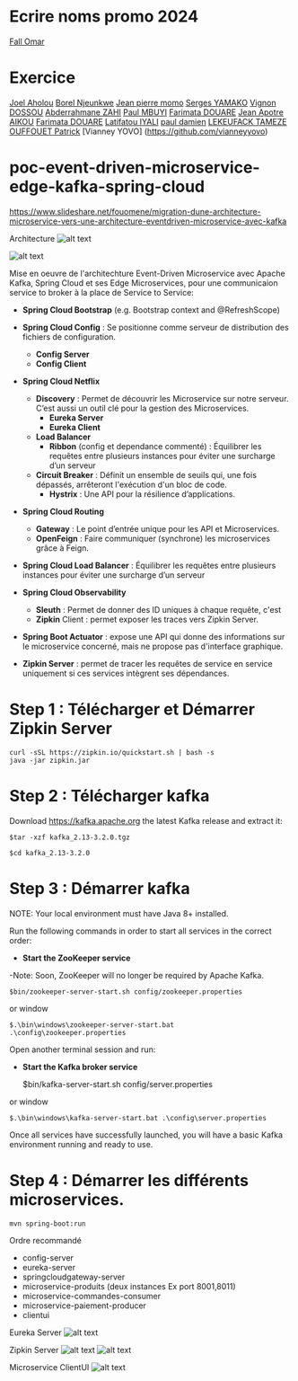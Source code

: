 # Ecrire noms promo 2024
[Fall Omar](https://github.com/omar218)





# Exercice 

[Joel Aholou](https://github.com/ahjoel)
[Borel Njeunkwe](https://github.com/Lerob28)
[Jean pierre momo](https://github.com/MomoJeanPierre)
[Serges YAMAKO](https://github.com/yamakoserge)
[Vignon DOSSOU](https://github.com/vignondossou)
[Abderrahmane ZAHI](https://github.com/abderrahmanez)
[Paul MBUYI](https://github.com/PaulMbuyi)
[Farimata DOUARE](https://github.com/Fatim94)
[Jean Apotre AIKOU](https://github.com/jeanapotreaikou)
[Farimata DOUARE](https://github.com/Fatim94) 
[Latifatou IYALI](https://github.com/latifahamraou)
[paul damien](https://github.com/pauldamien) 
[LEKEUFACK TAMEZE](https://github.com/Lekeufack-Tameze)
[OUFFOUET Patrick](https://github.com/ouffouetpatrick)
[Vianney YOVO] (https://github.com/vianneyyovo)

# poc-event-driven-microservice-edge-kafka-spring-cloud



https://www.slideshare.net/fouomene/migration-dune-architecture-microservice-vers-une-architecture-eventdriven-microservice-avec-kafka

Architecture
![alt text](https://fouomene.com/event-driven-microservice-architecture.jpg)

![alt text](https://fouomene.com/microservice-broker-kafka.jpg)

Mise en oeuvre de l'architechture Event-Driven Microservice avec Apache Kafka, Spring Cloud et ses Edge Microservices, pour une communicaion service to broker à la place de Service to Service:

- **Spring Cloud Bootstrap** (e.g. Bootstrap context and @RefreshScope)

- **Spring Cloud Config** : Se positionne comme serveur de distribution des fichiers de configuration.
	- **Config Server**
	- **Config Client**
	
- **Spring Cloud Netflix** 
	- **Discovery** : Permet de découvrir les Microservice sur notre serveur. C’est aussi un outil clé pour la gestion des Microservices.
		- **Eureka Server**
		- **Eureka Client**
	- **Load Balancer**
		- **Ribbon** (config et dependance commenté) : Équilibrer les requêtes entre plusieurs instances pour éviter une surcharge d’un serveur
	- **Circuit Breaker** : Définit un ensemble de seuils qui, une fois dépassés, arrêteront l'exécution d'un bloc de code. 
		- **Hystrix** : Une API pour la résilience d’applications.
	
- **Spring Cloud Routing**
    - **Gateway** : Le point d’entrée unique pour les API et Microservices.
	- **OpenFeign** : Faire communiquer (synchrone) les microservices grâce à Feign.
	
- **Spring Cloud Load Balancer** : Équilibrer les requêtes entre plusieurs instances pour éviter une surcharge d’un serveur
	
- **Spring Cloud Observability**
    - **Sleuth** : Permet de donner des ID uniques à chaque requête, c'est 
	- **Zipkin** Client : permet exposer les traces vers Zipkin Server.
	
- **Spring Boot Actuator** : expose une API qui donne des informations sur le microservice concerné, mais ne propose pas d'interface graphique.

- **Zipkin Server** : permet de tracer les requêtes de service en service uniquement si ces services intègrent ses dépendances.


# Step 1 : Télécharger et Démarrer Zipkin Server
	curl -sSL https://zipkin.io/quickstart.sh | bash -s
	java -jar zipkin.jar


# Step 2 : Télécharger kafka

Download https://kafka.apache.org the latest Kafka release and extract it:

    $tar -xzf kafka_2.13-3.2.0.tgz

    $cd kafka_2.13-3.2.0


# Step 3 : Démarrer kafka

NOTE: Your local environment must have Java 8+ installed.

Run the following commands in order to start all services in the correct order:

- **Start the ZooKeeper service**

-Note: Soon, ZooKeeper will no longer be required by Apache Kafka.

    $bin/zookeeper-server-start.sh config/zookeeper.properties

or window

    $.\bin\windows\zookeeper-server-start.bat .\config\zookeeper.properties

Open another terminal session and run:

- **Start the Kafka broker service**


    $bin/kafka-server-start.sh config/server.properties

or window

    $.\bin\windows\kafka-server-start.bat .\config\server.properties

Once all services have successfully launched, you will have a basic Kafka environment running and ready to use.

# Step 4 : Démarrer les différents microservices.
	mvn spring-boot:run
Ordre recommandé
- config-server
- eureka-server
- springcloudgateway-server
- microservice-produits (deux instances Ex port 8001,8011)
- microservice-commandes-consumer
- microservice-paiement-producer
- clientui


Eureka Server
![alt text](https://fouomene.com/eureka-server.jpg)

Zipkin Server
![alt text](https://fouomene.com/zipkin-kafka1.jpg)
![alt text](https://fouomene.com/zipkin-kafka2.jpg)

Microservice ClientUI
![alt text](https://fouomene.com/minicommerce.jpg) 




